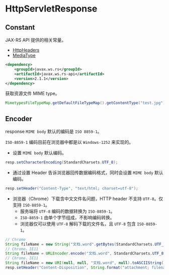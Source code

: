 # HttpServletResponse

## Constant

JAX-RS API 提供的相关常量。

- [HttpHeaders](https://javaee.github.io/javaee-spec/javadocs/javax/ws/rs/core/HttpHeaders.html)
- [MediaType](https://javaee.github.io/javaee-spec/javadocs/javax/ws/rs/core/MediaType.html)

```xml
<dependency>
    <groupId>javax.ws.rs</groupId>
    <artifactId>javax.ws.rs-api</artifactId>
    <version>2.1.1</version>
</dependency>
```

获取资源文件 MIME type。

```java
MimetypesFileTypeMap.getDefaultFileTypeMap().getContentType("test.jpg");
```

## Encoder

response `MIME body` 默认的编码是 `ISO 8859-1`。

`ISO-8859-1` 编码目前在浏览器中都是以 `Windows-1252` 来实现的。

- 设置 `MIME body` 默认编码。

```java
resp.setCharacterEncoding(StandardCharsets.UTF_8);
```

- 通过设置 Header 告诉浏览器回传数据编码格式，同时会设置 `MIME body` 默认编码。

```java
resp.setHeader("Content-Type", "text/html; charset=utf-8");
```

- 浏览器（Chrome）下载含中文文件名问题，HTTP header 不支持 `UTF-8`。仅支持 `ISO-8859-1`。
  - 服务端将 `UTF-8` 编码的数据转换为 `ISO-8859-1`。
  - `ISO-8859-1` 由单个字节组成，不影响编码转换。
  - 浏览器仅可以使用 `UTF-8` 解码下载的文件名，且 `UTF-8` 包含 `ISO-8859-1`。

```java
// Chrome
String fileName = new String("文档.word".getBytes(StandardCharsets.UTF_8), StandardCharsets.ISO_8859_1);
// Chrome、IE11
String fileName = URLEncoder.encode("文档.word", StandardCharsets.UTF_8.name()).replace("+","%20");
// Chrome、IE11
String fileName = new URI(null, null, "文档.word", null).toASCIIString();
resp.setHeader("Content-Disposition", String.format("attachment; filename=%s", fileName));
```


